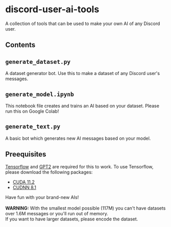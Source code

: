 # discord-user-ai-tools
A collection of tools that can be used to make your own AI of any Discord user.


## Contents
`generate_dataset.py`
---
A dataset generator bot. Use this to make a dataset of any Discord user's messages.

`generate_model.ipynb`
---
This notebook file creates and trains an AI based on your dataset. Please run this on Google Colab!

`generate_text.py`
---
A basic bot which generates new AI messages based on your model.

## Preequisites

[Tensorflow](https://www.tensorflow.org/) and [GPT2](https://github.com/minimaxir/gpt-2-simple) are required for this to work.
To use Tensorflow, please download the following packages: <br>
- [CUDA 11.2](https://developer.download.nvidia.com/compute/cuda/11.2.0/network_installers/cuda_11.2.0_win10_network.exe)<br>
- [CUDNN 8.1](https://developer.download.nvidia.com/compute/redist/cudnn/v8.1.0/cudnn-11.2-windows-x64-v8.1.0.77.zip)<br>

Have fun with your brand-new AIs!<br><br>
**WARNING:** With the smallest model possible (117M) you can't have datasets over 1.6M messages or you'll run out of memory.<br>
If you want to have larger datasets, please encode the dataset.
